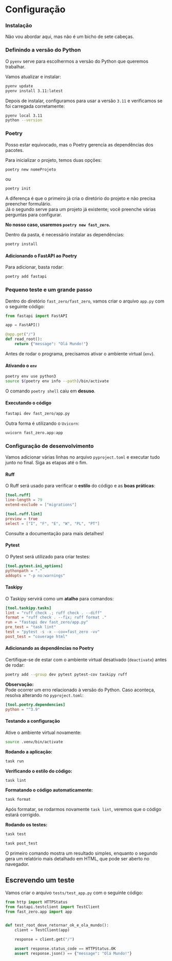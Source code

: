 # Configuração

### Instalação

Não vou abordar aqui, mas não é um bicho de sete cabeças.

### Definindo a versão do Python

O `pyenv` serve para escolhermos a versão do Python que queremos trabalhar.

Vamos atualizar e instalar:  
~~~bash
pyenv update
pyenv install 3.11:latest
~~~

Depois de instalar, configuramos para usar a versão `3.11` e verificamos se foi carregada corretamente:
~~~bash
pyenv local 3.11
python --version
~~~

### Poetry

Posso estar equivocado, mas o Poetry gerencia as dependências dos pacotes.

Para inicializar o projeto, temos duas opções:  
~~~bash
poetry new nomeProjeto
~~~  
ou  
~~~bash
poetry init
~~~

A diferença é que o primeiro já cria o diretório do projeto e não precisa preencher formulário.  
Já o segundo serve para um projeto já existente; você preenche várias perguntas para configurar.

**No nosso caso, usaremos `poetry new fast_zero`.**

Dentro da pasta, é necessário instalar as dependências:
~~~bash
poetry install
~~~

#### Adicionando o FastAPI ao Poetry

Para adicionar, basta rodar:
~~~bash
poetry add fastapi
~~~

### Pequeno teste e um grande passo

Dentro do diretório `fast_zero/fast_zero`, vamos criar o arquivo `app.py` com o seguinte código:
~~~python
from fastapi import FastAPI 

app = FastAPI()  

@app.get("/")  
def read_root():  
    return {"message": "Olá Mundo!"}
~~~

Antes de rodar o programa, precisamos ativar o ambiente virtual (`env`).

#### Ativando o `env`

~~~bash
poetry env use python3
source $(poetry env info --path)/bin/activate
~~~

O comando `poetry shell` caiu em **desuso**.

#### Executando o código

~~~bash
fastapi dev fast_zero/app.py
~~~

Outra forma é utilizando o `Uvicorn`:
~~~bash
uvicorn fast_zero.app:app
~~~

### Configuração de desenvolvimento

Vamos adicionar várias linhas no arquivo `pyproject.toml` e executar tudo junto no final. Siga as etapas até o fim.

#### Ruff

O Ruff será usado para verificar o **estilo** do código e as **boas práticas**:
~~~toml
[tool.ruff]
line-length = 79
extend-exclude = ["migrations"]

[tool.ruff.lint]
preview = true
select = ["I", "F", "E", "W", "PL", "PT"]
~~~

Consulte a documentação para mais detalhes!

#### Pytest

O Pytest será utilizado para criar testes:
~~~toml
[tool.pytest.ini_options]
pythonpath = "."
addopts = "-p no:warnings"
~~~

#### Taskipy

O Taskipy servirá como um **atalho** para comandos:
~~~toml
[tool.taskipy.tasks]
lint = "ruff check .; ruff check . --diff"
format = "ruff check . --fix; ruff format ."
run = "fastapi dev fast_zero/app.py"
pre_test = "task lint"
test = "pytest -s -x --cov=fast_zero -vv"
post_test = "coverage html"
~~~

#### Adicionando as dependências no Poetry

Certifique-se de estar com o ambiente virtual desativado (`deactivate`) antes de rodar:
~~~bash
poetry add --group dev pytest pytest-cov taskipy ruff
~~~

**Observação:**  
Pode ocorrer um erro relacionado à versão do Python. Caso aconteça, resolva alterando no `pyproject.toml`:
~~~toml
[tool.poetry.dependencies]
python = "^3.9"
~~~

#### Testando a configuração

Ative o ambiente virtual novamente:
~~~bash
source .venv/bin/activate
~~~

**Rodando a aplicação:**
~~~bash
task run
~~~

**Verificando o estilo do código:**
~~~bash
task lint
~~~

**Formatando o código automaticamente:**
~~~bash
task format
~~~

Após formatar, se rodarmos novamente `task lint`, veremos que o código estará corrigido.

**Rodando os testes:**
~~~bash
task test
~~~
~~~bash
task post_test
~~~

O primeiro comando mostra um resultado simples, enquanto o segundo gera um relatório mais detalhado em HTML, que pode ser aberto no navegador.

## Escrevendo um teste

Vamos criar o arquivo `tests/test_app.py` com o seguinte código:
~~~python
from http import HTTPStatus
from fastapi.testclient import TestClient
from fast_zero.app import app


def test_root_deve_retornar_ok_e_ola_mundo():
    client = TestClient(app)

    response = client.get("/")

    assert response.status_code == HTTPStatus.OK
    assert response.json() == {"message": "Olá Mundo!"}
~~~